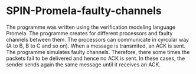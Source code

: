 # SPIN-Promela-faulty-channels

The programme was written using the verification modeling language Promela. The programme creates for different processors and faulty channels between them. The processors can communicate in cyrcular way (A to B, B to C and so on). When a message is transmited, an ACK is sent. The programme simulates faulty channels. Therefore, there some times the packets fail to be delivered and hence no ACK is sent. In these cases, the sender sends again the same message until it receives an ACK.
